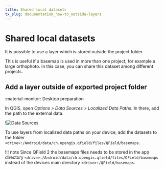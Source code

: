 ```yaml
---
title: Shared local datasets
tx_slug: documentation_how-to_outside-layers
---
```


# Shared local datasets

It is possible to use a layer which is stored outside the project folder.

This is useful if a basemap is used in more than one project, for example a large orthophoto.
In this case, you can share this dataset among different projects.

## Add a layer outside of exported project folder
:material-monitor: Desktop preparation

In QGIS, open  *Options > Data Sources > Localized Data Paths*.
In there, add the path to the external data.

!![Data Sources](../assets/images/external_path.png)

To use layers from localized data paths on your device, add the datasets to the folder `<drive>:/Android/data/ch.opengis.qfield/files/QField/basemaps`.

!!! note
    Since QField 2 the basemaps files needs to be stored in the app directory `<drive>:/Android/data/ch.opengis.qfield/files/QField/basemaps` instead of the devices main directory `<drive>:/QField/basemaps`.
